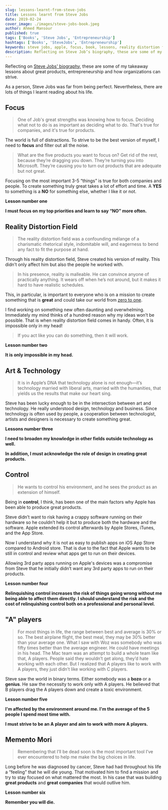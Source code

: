```yaml
---
slug: lessons-learnt-from-steve-jobs
title: Lessons learnt from Steve Jobs
date: 2019-02-24
cover_image: ./images/steve-jobs-book.jpeg
author: Ahmed Mansour
published: true
tags: ['Books', 'Steve Jobs', 'Entrepreneurship']
hashtags: ['Books', 'SteveJobs', 'Entrepreneurship']
keywords: steve jobs, apple, focus, book, lessons, reality distortion field, art, technology, control, A players, memento mori, entrepreneurship
description: Reflecting on Steve Job’s biography, these are some of my takeaway lessons. I learnt more about great products, entrepreneurship and how organizations can strive.
---
```


Reflecting on [Steve Jobs' biography](https://amzn.to/2H0i4HB), these are some of my takeaway lessons about great products, entrepreneurship and how organizations can strive.

As a person, Steve Jobs was far from being perfect. Nevertheless, there are lots of things I learnt reading about his life.

## Focus

> One of Job's great strengths was knowing how to focus. Deciding what not to do is as important as deciding what to do. That's true for companies, and it's true for products.

The world is full of distractions. To strive to be the best version of myself, I need to **focus** and filter out all the noise.

> What are the five products you want to focus on? Get rid of the rest, because they’re dragging you down. They’re turning you into Microsoft. They’re causing you to turn out products that are adequate but not great.

Focusing on the most important 3-5 “things” is true for both companies and people. To create something truly great takes a lot of effort and time. A **YES** to something is a **NO** for something else, whether I like it or not.

**Lesson number one**

**I must focus on my top priorities and learn to say “NO” more often.**

## Reality Distortion Field

> The reality distortion field was a confounding mélange of a charismatic rhetorical style, indomitable will, and eagerness to bend any fact to fit the purpose at hand.

Through his reality distortion field, Steve created his version of reality. This didn’t only affect him but also the people he worked with.

> In his presence, reality is malleable. He can convince anyone of practically anything. It wears off when he’s not around, but it makes it hard to have realistic schedules.

This, in particular, is important to everyone who is on a mission to create something that is **great** and could take our world from [zero to one](https://amzn.to/2H4JVpM).

I find working on something new often daunting and overwhelming. Immediately my mind thinks of a hundred reason why my ideas won’t be possible. That is when reality distortion field comes in handy. Often, it is impossible only in my head!

> If you act like you can do something, then it will work.

**Lesson number two**

**It is only impossible in my head.**

## Art & Technology

> It is in Apple’s DNA that technology alone is not enough—it’s technology married with liberal arts, married with the humanities, that yields us the results that make our heart sing.

Steve has been lucky enough to be in the intersection between art and technology. He really understood design, technology and business. Since technology is often used by people, a cooperation between technologist, artists and designers is necessary to create something great.

**Lessons number three**

**I need to broaden my knowledge in other fields outside technology as well.**

**In addition, I must acknowledge the role of design in creating great products.**

## Control

> He wants to control his environment, and he sees the product as an extension of himself.

Being in **control**, I think, has been one of the main factors why Apple has been able to produce great products.

Steve didn’t want to risk having a crappy software running on their hardware so he couldn’t help it but to produce both the hardware and the software. Apple extended its control afterwards by Apple Stores, iTunes, and the App Store.

Now I understand why it is not as easy to publish apps on iOS App Store compared to Android store. That is due to the fact that Apple wants to be still in control and review what apps get to run on their devices.

Allowing 3rd party apps running on Apple's devices was a compromise from Steve that he initially didn’t want any 3rd party apps to run on their products.

**Lesson number four**

**Relinquishing control increases the risk of things going wrong without me being able to affect them directly. I should understand the risk and the cost of relinquishing control both on a professional and personal level.**

## "A" players

> For most things in life, the range between best and average is 30% or so. The best airplane flight, the best meal, they may be 30% better than your average one. What I saw with Woz was somebody who was fifty times better than the average engineer. He could have meetings in his head. The Mac team was an attempt to build a whole team like that, A players. People said they wouldn’t get along, they’d hate working with each other. But I realized that A players like to work with A players, they just didn’t like working with C players.

Steve saw the world in binary terms. Either somebody was a **bozo** or a **genius**. He saw the necessity to work only with A players. He believed that B players drag the A players down and create a toxic environment.

**Lesson number five**

**I'm affected by the environment around me. I'm the average of the 5 people I spend most time with.**

**I must strive to be an A player and aim to work with more A players.**

## Memento Mori

> Remembering that I’ll be dead soon is the most important tool I’ve ever encountered to help me make the big choices in life.

Long before he was diagnosed by cancer, Steve had had throughout his life a “feeling” that he will die young. That motivated him to find a mission and try to stay focused on what mattered the most. In his case that was building **great products** and **great companies** that would outlive him.

**Lesson number six**

**Remember you will die.**
